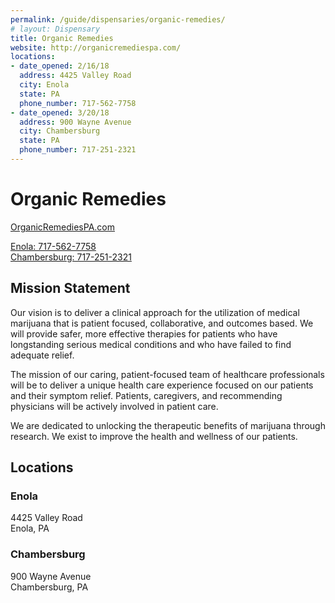 ```yaml
---
permalink: /guide/dispensaries/organic-remedies/
# layout: Dispensary
title: Organic Remedies
website: http://organicremediespa.com/
locations:
- date_opened: 2/16/18
  address: 4425 Valley Road
  city: Enola
  state: PA
  phone_number: 717-562-7758
- date_opened: 3/20/18
  address: 900 Wayne Avenue
  city: Chambersburg
  state: PA
  phone_number: 717-251-2321
---
```

# Organic Remedies
[OrganicRemediesPA.com <i class="fas fa-globe float-right"></i>](http://organicremediespa.com)

[Enola: 717-562-7758 <i class="fas fa-phone float-right"></i>](tel:717-562-7758)<br>
[Chambersburg: 717-251-2321 <i class="fas fa-phone float-right"></i>](tel:717-251-2321)

## Mission Statement
Our vision is to deliver a clinical approach for the utilization of medical marijuana that is patient focused, collaborative, and outcomes based. We will provide safer, more effective therapies for patients who have longstanding serious medical conditions and who have failed to find adequate relief.

The mission of our caring, patient-focused team of healthcare professionals will be to deliver a unique health care experience focused on our patients and their symptom relief. Patients, caregivers, and recommending physicians will be actively involved in patient care.

We are dedicated to unlocking the therapeutic benefits of marijuana through research. We exist to improve the health and wellness of our patients.

## Locations <i class="fas fa-map-marked-alt float-right"></i>
### Enola

4425 Valley Road<br>
Enola, PA

### Chambersburg

900 Wayne Avenue<br>
Chambersburg, PA



